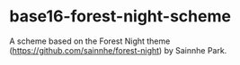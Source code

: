 # base16-forest-night-scheme
A scheme based on the Forest Night theme (https://github.com/sainnhe/forest-night) by Sainnhe Park.
